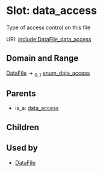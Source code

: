 
# Slot: data_access


Type of access control on this file

URI: [include:DataFile_data_access](https://w3id.org/include/DataFile_data_access)


## Domain and Range

[DataFile](DataFile.md) &#8594;  <sub>0..1</sub> [enum_data_access](enum_data_access.md)

## Parents

 *  is_a: [data_access](data_access.md)

## Children


## Used by

 * [DataFile](DataFile.md)
